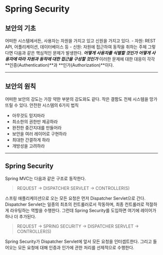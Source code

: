 # Spring Security


## 보안의 기초

어떠한 시스템에서든, 사용자는 자원을 가지고 있고 신원을 가지고 있다.
    - 자원: REST API, 어플리케이션, 데이터베이스 등
    - 신원: 자원에 접근하여 동작을 취하는 주체
그렇다면 다음과 같은 핵심적인 문제가 발생한다.
    ***어떻게 사용자를 식별할 것인가***
    ***어떻게 사용자에 따라 자원과 동작에 대한 접근을 구성할 것인가***
이러한 문제에 대한 대응이 각각 **인증(Authentication)**과 **인가(Authorization)**이다.

---

## 보안의 원칙

어떠한 보안의 강도는 가장 약한 부분의 강도와도 같다. 작은 결함도 전체 시스템을 망가뜨릴 수 있다.
안전한 시스템의 6가지 법칙
- 아무것도 믿지마라
- 최소한의 권한만 제공하라
- 완전한 중간지대를 만들어라
- 보안을 여러 레이어로 구현하라
- 최대한 간결하게 하라
- 개방성을 고려하라  

---

## Spring Security

Spring MVC는 다음과 같은 구조로 동작한다.

> REQUEST -> DISPATCHER SERVLET -> CONTROLLER(S)

스프링 애플리케이션으로 오는 모든 요청은 먼저 Dispatcher Servlet으로 간다. Dispatcher Servlet는 일종의 최초의 컨트롤러로서 작동하며, 최종 컨트롤러로 적절하게 라우팅하는 역할을 수행한다. 그런데 Spring Security를 도입하면 여기에 레이어가 하나 더 추가된다.

> REQUEST -> SPRING SECURITY -> DISPATCHER SERVLET -> CONTROLLER(S)

Spring Security가 Dispatcher Servlet에 앞서 모든 요청을 인터셉트한다. 그리고 들어오는 모든 요청에 대해 인증과 인가에 관한 처리를 선제적으로 수행한다.

